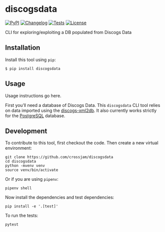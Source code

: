 # discogsdata

[![PyPI](https://img.shields.io/pypi/v/discogsdata.svg)](https://pypi.org/project/discogsdata/)
[![Changelog](https://img.shields.io/github/v/release/crossjam/discogsdata?include_prereleases&label=changelog)](https://github.com/crossjam/discogsdata/releases)
[![Tests](https://github.com/crossjam/discogsdata/workflows/Test/badge.svg)](https://github.com/crossjam/discogsdata/actions?query=workflow%3ATest)
[![License](https://img.shields.io/badge/license-Apache%202.0-blue.svg)](https://github.com/crossjam/discogsdata/blob/master/LICENSE)

CLI for exploring/exploiting a DB populated from Discogs Data

## Installation

Install this tool using `pip`:

    $ pip install discogsdata

## Usage

Usage instructions go here.

First you’ll need a database of Discogs Data. This `discogsdata` CLI
tool relies on data imported using the
[discogs-xml2db](https://github.com/philipmat/discogs-xml2db). It also
currently works strictly for the [PostgreSQL](https://postgresql.org)
database.


## Development

To contribute to this tool, first checkout the code. Then create a new virtual environment:

	git clone https://github.com/crossjam/discogsdata
    cd discogsdata
    python -mvenv venv
    source venv/bin/activate

Or if you are using `pipenv`:

    pipenv shell

Now install the dependencies and test dependencies:

    pip install -e '.[test]'

To run the tests:

    pytest
